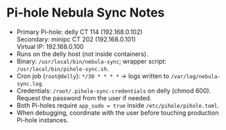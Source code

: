 # Pi-hole Nebula Sync Notes

- Primary Pi-hole: delly CT 114 (192.168.0.102)  
  Secondary: minipc CT 202 (192.168.0.101)  
  Virtual IP: 192.168.0.100
- Runs on the delly host (not inside containers).
- Binary: `/usr/local/bin/nebula-sync`; wrapper script: `/usr/local/bin/pihole-sync.sh`.
- Cron job (`root@delly`): `*/30 * * * *` → logs written to `/var/log/nebula-sync.log`.
- Credentials: `/root/.pihole-sync-credentials` on delly (chmod 600). Request the password from the user if needed.
- Both Pi-holes require `app_sudo = true` inside `/etc/pihole/pihole.toml`.
- When debugging, coordinate with the user before touching production Pi-hole instances.
